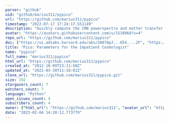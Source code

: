 ```yaml
---
parser: "github"
uid: "github/marius311/pypico"
url: "https://github.com/marius311/pypico"
timestamp: "2022-07-17 17:24:17.551149"
description: "Quickly compute the CMB powerspectra and matter transfer functions."
avatar: "https://avatars.githubusercontent.com/u/1510968?v=4"
repo_url: "https://github.com/marius311/pypico"
doi: ["https://ui.adsabs.harvard.edu/abs/2007ApJ...654....2F", "https://ui.adsabs.harvard.edu/abs/2013ascl.soft06011F/abstract"]
title: "Pico: Parameters for the Impatient Cosmologist"
name: "pypico"
full_name: "marius311/pypico"
html_url: "https://github.com/marius311/pypico"
created_at: "2012-10-09T23:11:50Z"
updated_at: "2022-03-30T11:10:01Z"
clone_url: "https://github.com/marius311/pypico.git"
size: 192
stargazers_count: 7
watchers_count: 7
language: "Python"
open_issues_count: 4
subscribers_count: 4
owner: {"html_url": "https://github.com/marius311", "avatar_url": "https://avatars.githubusercontent.com/u/1510968?v=4", "login": "marius311", "type": "User"}
date: "2023-02-04 14:20:12.773779"
---
```

